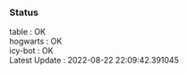 ### Status


table : OK  
hogwarts : OK  
icy-bot : OK  
Latest Update : 2022-08-22 22:09:42.391045
